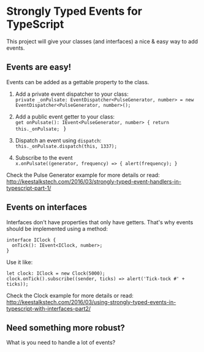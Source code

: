# Strongly Typed Events for TypeScript
This project will give your classes (and interfaces) a nice & easy way to add events.

## Events are easy!
Events can be added as a gettable property to the class.

1. Add a private event dispatcher to your class: <br/>
`private _onPulsate: EventDispatcher<PulseGenerator, number> = new EventDispatcher<PulseGenerator, number>();`<br/>

2. Add a public event getter to your class: <br/>
`get onPulsate(): IEvent<PulseGenerator, number> { return this._onPulsate; ` }<br/>

3. Dispatch an event using `dispatch`: <br/>
`this._onPulsate.dispatch(this, 1337);`<br/>

4. Subscribe to the event<br/>
`x.onPulsate((generator, frequency) => { alert(frequency); }`<br/>

Check the Pulse Generator example for more details or read: <br/> http://keestalkstech.com/2016/03/strongly-typed-event-handlers-in-typescript-part-1/

## Events on interfaces
Interfaces don't have properties that only have getters. That's why events should be implemented using a method:

```
interface IClock {
  onTick(): IEvent<IClock, number>;
}
```

Use it like:

```
let clock: IClock = new Clock(5000);
clock.onTick().subscribe((sender, ticks) => alert('Tick-tock #' + ticks));
```

Check the Clock example for more details or read: <br/>
http://keestalkstech.com/2016/03/using-strongly-typed-events-in-typescript-with-interfaces-part2/


## Need something more robust?
What is you need to handle a lot of events? 
